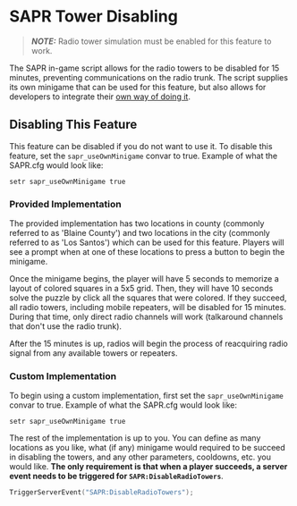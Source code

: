 # SAPR Tower Disabling

> **_NOTE:_** Radio tower simulation must be enabled for this feature to work.

The SAPR in-game script allows for the radio towers to be disabled for 15 minutes, preventing communications on the radio trunk. The script supplies its own minigame that can be used for this feature, but also allows for developers to integrate their [own way of doing it](#Custom_Implementaton).

## Disabling This Feature

This feature can be disabled if you do not want to use it. To disable this feature, set the `sapr_useOwnMinigame` convar to true. Example of what the SAPR.cfg would look like:

```
setr sapr_useOwnMinigame true
```

### Provided Implementation

The provided implementation has two locations in county (commonly referred to as 'Blaine County') and two locations in the city (commonly referred to as 'Los Santos') which can be used for this feature. Players will see a prompt when at one of these locations to press a button to begin the minigame.

Once the minigame begins, the player will have 5 seconds to memorize a layout of colored squares in a 5x5 grid. Then, they will have 10 seconds solve the puzzle by click all the squares that were colored. If they succeed, all radio towers, including mobile repeaters, will be disabled for 15 minutes. During that time, only direct radio channels will work (talkaround channels that don't use the radio trunk).

After the 15 minutes is up, radios will begin the process of reacquiring radio signal from any available towers or repeaters.

### Custom Implementation

To begin using a custom implementation, first set the `sapr_useOwnMinigame` convar to true. Example of what the SAPR.cfg would look like:

```
setr sapr_useOwnMinigame true
```

The rest of the implementation is up to you. You can define as many locations as you like, what (if any) minigame would required to be succeed in disabling the towers, and any other parameters, cooldowns, etc. you would like.
**The only requirement is that when a player succeeds, a server event needs to be triggered for `SAPR:DisableRadioTowers`**.

```lua
TriggerServerEvent("SAPR:DisableRadioTowers");
```
